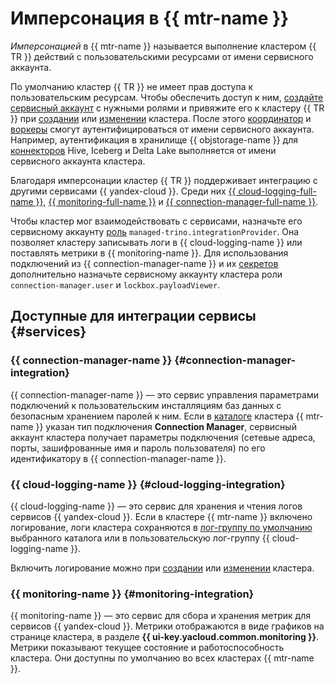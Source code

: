 # Имперсонация в {{ mtr-name }}

_Имперсонацией_ в {{ mtr-name }} называется выполнение кластером {{ TR }} действий с пользовательскими ресурсами от имени сервисного аккаунта.

По умолчанию кластер {{ TR }} не имеет прав доступа к пользовательским ресурсам. Чтобы обеспечить доступ к ним, [создайте сервисный аккаунт](../../iam/operations/sa/create.md#create-sa) с нужными ролями и привяжите его к кластеру {{ TR }} при [создании](../operations/cluster-create.md#create-cluster) или [изменении](../operations/cluster-update.md) кластера. После этого [координатор](index.md#coordinator) и [воркеры](index.md#workers) смогут аутентифицироваться от имени сервисного аккаунта. Например, аутентификация в хранилище {{ objstorage-name }} для [коннекторов](index.md#connector) Hive, Iceberg и Delta Lake выполняется от имени сервисного аккаунта кластера.

Благодаря имперсонации кластер {{ TR }} поддерживает интеграцию с другими сервисами {{ yandex-cloud }}. Среди них [{{ cloud-logging-full-name }}](../../logging/index.yaml), [{{ monitoring-full-name }}](../../monitoring/concepts/index.md) и [{{ connection-manager-full-name }}](../../metadata-hub/concepts/connection-manager.md).

Чтобы кластер мог взаимодействовать с сервисами, назначьте его сервисному аккаунту [роль](../security.md#managed-trino-integrationProvider) `managed-trino.integrationProvider`. Она позволяет кластеру записывать логи в {{ cloud-logging-name }} или поставлять метрики в {{ monitoring-name }}. Для использования подключений из {{ connection-manager-name }} и их [секретов](../../metadata-hub/concepts/secret.md) дополнительно назначьте сервисному аккаунту кластера роли `connection-manager.user` и `lockbox.payloadViewer`.

## Доступные для интеграции сервисы {#services}

### {{ connection-manager-name }} {#connection-manager-integration}

{{ connection-manager-name }} — это сервис управления параметрами подключений к пользовательским инсталляциям баз данных с безопасным хранением паролей к ним. Если в [каталоге](index.md#catalog) кластера {{ mtr-name }} указан тип подключения **Connection Manager**, сервисный аккаунт кластера получает параметры подключения (сетевые адреса, порты, зашифрованные имя и пароль пользователя) по его идентификатору в {{ connection-manager-name }}.

### {{ cloud-logging-name }} {#cloud-logging-integration}

{{ cloud-logging-name }} — это сервис для хранения и чтения логов сервисов {{ yandex-cloud }}. Если в кластере {{ mtr-name }} включено логирование, логи кластера сохраняются в [лог-группу по умолчанию](../../logging/concepts/log-group.md) выбранного каталога или в пользовательскую лог-группу {{ cloud-logging-name }}.

Включить логирование можно при [создании](../operations/cluster-create.md) или [изменении](../operations/cluster-update.md) кластера.

### {{ monitoring-name }} {#monitoring-integration}

{{ monitoring-name }} — это сервис для сбора и хранения метрик для сервисов {{ yandex-cloud }}. Метрики отображаются в виде графиков на странице кластера, в разделе **{{ ui-key.yacloud.common.monitoring }}**. Метрики показывают текущее состояние и работоспособность кластера. Они доступны по умолчанию во всех кластерах {{ mtr-name }}.
